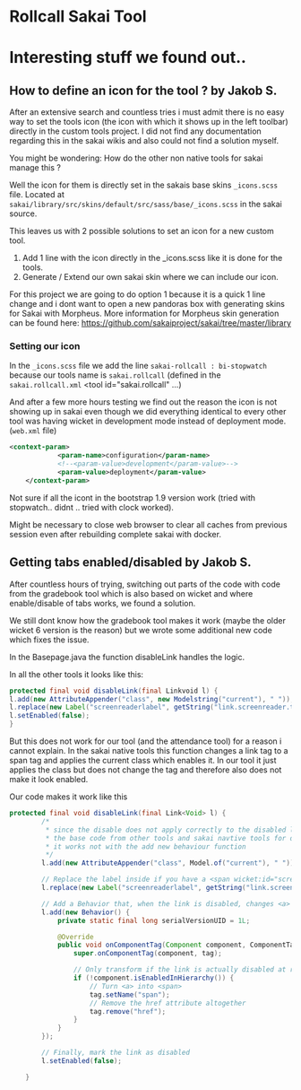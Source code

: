 # Rollcall Sakai Tool

# Interesting stuff we found out..

## How to define an icon for the tool ? by Jakob S.

After an extensive search and countless tries i must admit there is no easy way to set the tools icon (the icon with which it shows up in the left toolbar) directly in the custom tools project. I did not find any documentation regarding this in the sakai wikis and also could not find a solution myself.

You might be wondering: How do the other non native tools for sakai manage this ?

Well the icon for them is directly set in the sakais base skins `_icons.scss` file. Located at `sakai/library/src/skins/default/src/sass/base/_icons.scss` in the sakai source.

This leaves us with 2 possible solutions to set an icon for a new custom tool.

1. Add 1 line with the icon directly in the _icons.scss like it is done for the tools.
2. Generate / Extend our own sakai skin where we can include our icon.

For this project we are going to do option 1 because it is a quick 1 line change and i dont want to open a new pandoras box with generating skins for Sakai with Morpheus.
More information for Morpheus skin generation can be found here: https://github.com/sakaiproject/sakai/tree/master/library

### Setting our icon

In the `_icons.scss` file we add the line `sakai-rollcall : bi-stopwatch` because our tools name is `sakai.rollcall` (defined in the `sakai.rollcall.xml`  <tool id="sakai.rollcall" ...)

And after a few more hours testing we find out the reason the icon is not showing up in sakai even though we did everything identical to every other tool was having wicket in development mode instead of deployment mode. (`web.xml` file)

```xml
<context-param>
            <param-name>configuration</param-name>
            <!--<param-value>development</param-value>-->
            <param-value>deployment</param-value>
	</context-param>
```

Not sure if all the icont in the bootstrap 1.9 version work (tried with stopwatch.. didnt .. tried with clock worked).

Might be necessary to close web browser to clear all caches from previous session even after rebuilding complete sakai with docker.

## Getting tabs enabled/disabled by Jakob S.

After countless hours of trying, switching out parts of the code with code from the gradebook tool which is also based on wicket and where enable/disable of tabs works, we found a solution.

We still dont know how the gradebook tool makes it work (maybe the older wicket 6 version is the reason) but we wrote some additional new code which fixes the issue.

In the Basepage.java the function disableLink handles the logic.

In all the other tools it looks like this:

```java
protected final void disableLink(final Linkvoid l) {
l.add(new AttributeAppender("class", new Modelstring("current"), " "));
l.replace(new Label("screenreaderlabel", getString("link.screenreader.tabselected")));
l.setEnabled(false);
}
```

But this does not work for our tool (and the attendance tool) for a reason i cannot explain. In the sakai native tools this function changes a link tag to a span tag and applies the current class which enables it. In our tool it just applies the class but does not change the tag and therefore also does not make it look enabled.

Our code makes it work like this

```java
protected final void disableLink(final Link<Void> l) {
		/*
		 * since the disable does not apply correctly to the disabled link we need to transform the <a> into a span
		 * the base code from other tools and sakai navtive tools for disable link didnt work
		 * it works not with the add new behaviour function
		 */
		l.add(new AttributeAppender("class", Model.of("current"), " "));

		// Replace the label inside if you have a <span wicket:id="screenreaderlabel"> in your markup
		l.replace(new Label("screenreaderlabel", getString("link.screenreader.tabselected")));

		// Add a Behavior that, when the link is disabled, changes <a> to <span> and removes href
		l.add(new Behavior() {
			private static final long serialVersionUID = 1L;

			@Override
			public void onComponentTag(Component component, ComponentTag tag) {
				super.onComponentTag(component, tag);

				// Only transform if the link is actually disabled at render-time
				if (!component.isEnabledInHierarchy()) {
					// Turn <a> into <span>
					tag.setName("span");
					// Remove the href attribute altogether
					tag.remove("href");
				}
			}
		});

		// Finally, mark the link as disabled
		l.setEnabled(false);

	}
```
